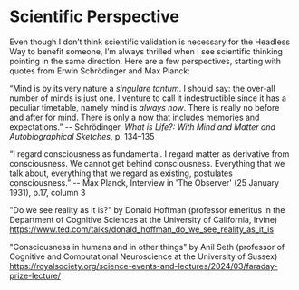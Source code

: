 # Scientific Perspective

Even though I don’t think scientific validation is necessary for the Headless Way to benefit someone, I’m always thrilled when I see scientific thinking pointing in the same direction. Here are a few perspectives, starting with quotes from Erwin Schrödinger and Max Planck:

“Mind is by its very nature a *singulare tantum*. I should say: the over-all number of minds is just one. I venture to call it indestructible since it has a peculiar timetable, namely mind is *always now*. There is really no before and after for mind. There is only a now that includes memories and expectations.” 
-- Schrödinger, *What is Life?: With Mind and Matter and Autobiographical Sketches*, p. 134–135

“I regard consciousness as fundamental. I regard matter as derivative from consciousness. We cannot get behind consciousness. Everything that we talk about, everything that we regard as existing, postulates consciousness.”
-- Max Planck, Interview in 'The Observer' (25 January 1931), p.17, column 3

"Do we see reality as it is?" by Donald Hoffman (professor emeritus in the Department of Cognitive Sciences at the University of California, Irvine)
https://www.ted.com/talks/donald_hoffman_do_we_see_reality_as_it_is

"Consciousness in humans and in other things" by Anil Seth (professor of Cognitive and Computational Neuroscience at the University of Sussex)
https://royalsociety.org/science-events-and-lectures/2024/03/faraday-prize-lecture/
